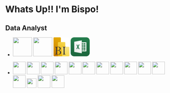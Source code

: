 # Whats Up!! I'm Bispo!
## Data Analyst


- <div>
  <img height= 60 width= 60 src="https://cdn.jsdelivr.net/gh/devicons/devicon@latest/icons/python/python-original-wordmark.svg" />
  <img height= 60 width= 60 src="https://cdn.jsdelivr.net/gh/devicons/devicon@latest/icons/azuresqldatabase/azuresqldatabase-original.svg" />
  <img height= 60 width= 50 src="./Img/fPbix_logo.png">
  <img height= 60 width= 60 src="./Img/Excel_logo.png" />
  
</div>
          

- <div>
  <img height= 40 width= 40 src="https://cdn.jsdelivr.net/gh/devicons/devicon@latest/icons/git/git-original-wordmark.svg" />
  <img height= 40 width= 40 src="https://cdn.jsdelivr.net/gh/devicons/devicon@latest/icons/anaconda/anaconda-original-wordmark.svg" />
  <img height= 40 width= 40 src="https://cdn.jsdelivr.net/gh/devicons/devicon@latest/icons/bash/bash-plain.svg" />
  <img height= 40 width= 40 src="https://cdn.jsdelivr.net/gh/devicons/devicon@latest/icons/kaggle/kaggle-original-wordmark.svg" />
  <img height= 40 width= 40 src="https://cdn.jsdelivr.net/gh/devicons/devicon@latest/icons/microsoftsqlserver/microsoftsqlserver-original-wordmark.svg" />
  <img height= 40 width= 40 src="https://cdn.jsdelivr.net/gh/devicons/devicon@latest/icons/postgresql/postgresql-original-wordmark.svg" />        
  <img height= 40 width= 40 src="https://cdn.jsdelivr.net/gh/devicons/devicon@latest/icons/mysql/mysql-original-wordmark.svg" />
  <img height= 40 width= 40 src="https://cdn.jsdelivr.net/gh/devicons/devicon@latest/icons/vscode/vscode-original.svg" />     
  <img height= 40 width= 40 src="https://cdn.jsdelivr.net/gh/devicons/devicon@latest/icons/plotly/plotly-original-wordmark.svg" />                
  <img height= 40 width= 40 src="https://cdn.jsdelivr.net/gh/devicons/devicon@latest/icons/matplotlib/matplotlib-original-wordmark.svg" />
  <img height= 40 width= 40 src="https://cdn.jsdelivr.net/gh/devicons/devicon@latest/icons/scikitlearn/scikitlearn-original.svg" />
  <img height= 40 width= 40 src="https://cdn.jsdelivr.net/gh/devicons/devicon@latest/icons/numpy/numpy-original-wordmark.svg" />
  <img height= 30 width= 30 src="https://cdn.jsdelivr.net/gh/devicons/devicon@latest/icons/html5/html5-original.svg" />
  <img height= 40 width= 40 src="https://cdn.jsdelivr.net/gh/devicons/devicon@latest/icons/css3/css3-original-wordmark.svg" />
  <img height= 40 width= 40 src="https://cdn.jsdelivr.net/gh/devicons/devicon@latest/icons/notion/notion-original.svg" />    
</div>

##
